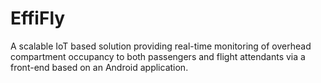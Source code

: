 # EffiFly
A scalable IoT based solution providing real-time monitoring of overhead compartment occupancy to both passengers and flight attendants via a front-end based on an Android application.

